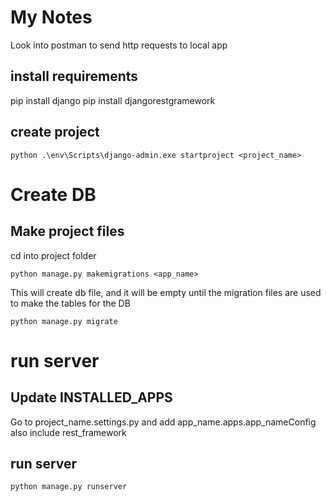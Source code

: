 # My Notes
Look into postman to send http requests to local app

## install requirements
pip install django
pip install djangorestgramework

## create project 
```
python .\env\Scripts\django-admin.exe startproject <project_name>
```


# Create DB
## Make project files
cd into project folder
```
python manage.py makemigrations <app_name>
```
This will create db file, and it will be empty until the migration files are 
used to make the tables for the DB
```
python manage.py migrate
```


# run server
## Update INSTALLED_APPS
Go to project_name.settings.py and add app_name.apps.app_nameConfig
also include rest_framework
## run server
```
python manage.py runserver
```
